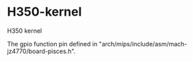 H350-kernel
===========

H350 kernel

The gpio function pin defined in "arch/mips/include/asm/mach-jz4770/board-pisces.h".
